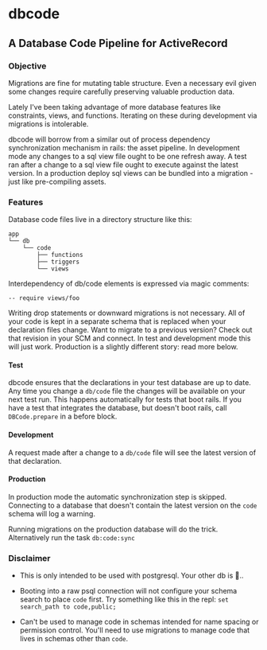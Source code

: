 # dbcode

## A Database Code Pipeline for ActiveRecord

### Objective

Migrations are fine for mutating table structure. Even a necessary evil given some changes require carefully preserving valuable production data.

Lately I've been taking advantage of more database features like constraints, views, and functions. Iterating on these during development via migrations is intolerable.

dbcode will borrow from a similar out of process dependency synchronization mechanism in rails: the asset pipeline. In development mode any changes to a sql view file ought to be one refresh away. A test ran after a change to a sql view file ought to execute against the latest version. In a production deploy sql views can be bundled into a migration - just like pre-compiling assets.

### Features

Database code files live in a directory structure like this:

    app
    └── db
        └── code
            ├── functions
            ├── triggers
            └── views

Interdependency of db/code elements is expressed via magic comments:

    -- require views/foo

Writing drop statements or downward migrations is not necessary.  All of your code is kept in a separate schema that is replaced when your declaration files change. Want to migrate to a previous version? Check out that revision in your SCM and connect. In test and development mode this will just work. Production is a slightly different story: read more below.

#### Test

dbcode ensures that the declarations in your test database are up to date. Any time you change a `db/code` file the changes will be available on your next test run. This happens automatically for tests that boot rails. If you have a test that integrates the database, but doesn't boot rails, call `DBCode.prepare` in a before block.

#### Development

A request made after a change to a `db/code` file will see the latest version of that declaration.

#### Production

In production mode the automatic synchronization step is skipped. Connecting to a database that doesn't contain the latest version on the `code` schema will log a warning.

Running migrations on the production database will do the trick. Alternatively run the task `db:code:sync`

### Disclaimer

* This is only intended to be used with postgresql. Your other db is 💩..

* Booting into a raw psql connection will not configure your schema search to place `code` first. Try something like this in the repl: `set search_path to code,public;`

* Can't be used to manage code in schemas intended for name spacing or permission control. You'll need to use migrations to manage code that lives in schemas other than `code`.
